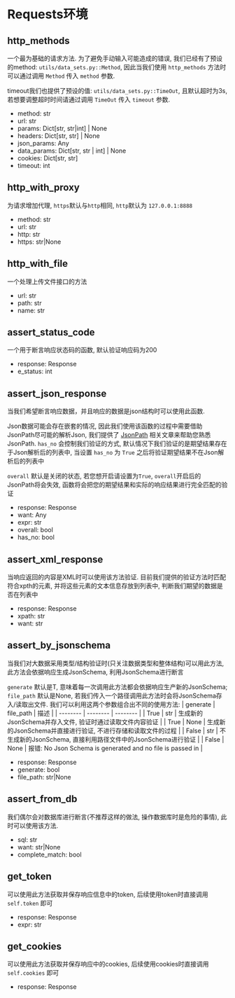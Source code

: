 # Requests环境
## **http_methods**
一个最为基础的请求方法. 为了避免手动输入可能造成的错误, 我们已经有了预设的method: `utils/data_sets.py::Method`, 因此当我们使用 `http_methods` 方法时可以通过调用 `Method` 传入 `method` 参数.

timeout我们也提供了预设的值: `utils/data_sets.py::TimeOut`, 且默认超时为3s, 若想要调整超时时间请通过调用 `TimeOut` 传入 `timeout` 参数.
- method: str
- url: str
- params: Dict[str, str|int] | None
- headers: Dict[str, str] | None
- json_params: Any
- data_params: Dict[str, str | int] | None
- cookies: Dict[str, str]
- timeout: int

## **http_with_proxy**
为请求增加代理, `https`默认与`http`相同, `http`默认为 `127.0.0.1:8888`
- method: str
- url: str
- http: str
- https: str|None

## **http_with_file**
一个处理上传文件接口的方法
- url: str
- path: str
- name: str

## **assert_status_code**
一个用于断言响应状态码的函数, 默认验证响应码为200
- response: Response
- e_status: int

## **assert_json_response**
当我们希望断言响应数据，并且响应的数据是json结构时可以使用此函数. 

Json数据可能会存在嵌套的情况, 因此我们使用该函数的过程中需要借助JsonPath尽可能的解析Json, 我们提供了 [JsonPath](https://github.com/WY-74/fragmented-notes/blob/master/base/006.md) 相关文章来帮助您熟悉JsonPath. `has_no` 会控制我们验证的方式, 默认情况下我们验证的是期望结果存在于Json解析后的列表中, 当设置 `has_no` 为 `True` 之后将验证期望结果不在Json解析后的列表中

`overall` 默认是关闭的状态, 若您想开启请设置为`True`, `overall`开启后的JsonPath将会失效, 函数将会把您的期望结果和实际的响应结果进行完全匹配的验证
- response: Response
- want: Any
- expr: str
- overall: bool
- has_no: bool

## **assert_xml_response**
当响应返回的内容是XML时可以使用该方法验证. 目前我们提供的验证方法时匹配符合xpth的元素, 并将这些元素的文本信息存放到列表中, 判断我们期望的数据是否在列表中
- response: Response
- xpath: str
- want: str

## **assert_by_jsonschema**
当我们对大数据采用类型/结构验证时(只关注数据类型和整体结构)可以用此方法, 此方法会依据响应生成JsonSchema, 利用JsonSchema进行断言

`generate` 默认是T, 意味着每一次调用此方法都会依据响应生产新的JsonSchema; `file_path` 默认是None, 若我们传入一个路径调用此方法时会将JsonSchema存入/读取出文件. 我们可以利用这两个参数组合出不同的使用方法:
| generate | file_path | 描述 |
| -------- | -------- | -------- |
| True | str | 生成新的JsonSchema并存入文件, 验证时通过读取文件内容验证 |
| True | None | 生成新的JsonSchema并直接进行验证, 不进行存储和读取文件的过程 |
| False | str | 不生成新的JsonSchema, 直接利用路径文件中的JsonSchema进行验证 |
| False | None | 报错: No Json Schema is generated and no file is passed in |
- response: Response
- generate: bool
- file_path: str|None

## **assert_from_db**
我们偶尔会对数据库进行断言(不推荐这样的做法, 操作数据库时是危险的事情), 此时可以使用该方法.
- sql: str
- want: str|None
- complete_match: bool

## **get_token**
可以使用此方法获取并保存响应信息中的token, 后续使用token时直接调用 `self.token` 即可
- response: Response
- expr: str

## **get_cookies**
可以使用此方法获取并保存响应中的cookies, 后续使用cookies时直接调用 `self.cookies` 即可
- response: Response
